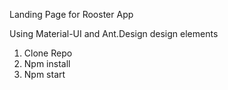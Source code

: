 Landing Page for Rooster App

Using Material-UI and Ant.Design design elements
 
1. Clone Repo
2. Npm install
3. Npm start

 
